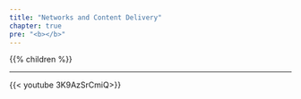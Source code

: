 ```yaml
---
title: "Networks and Content Delivery"
chapter: true
pre: "<b></b>"
---
```


{{% children  %}}


---

{{< youtube 3K9AzSrCmiQ>}}


